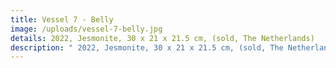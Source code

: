 ```yaml
---
title: Vessel 7 - Belly
image: /uploads/vessel-7-belly.jpg
details: 2022, Jesmonite, 30 x 21 x 21.5 cm, (sold, The Netherlands)
description: " 2022, Jesmonite, 30 x 21 x 21.5 cm, (sold, The Netherlands)"
---
```

